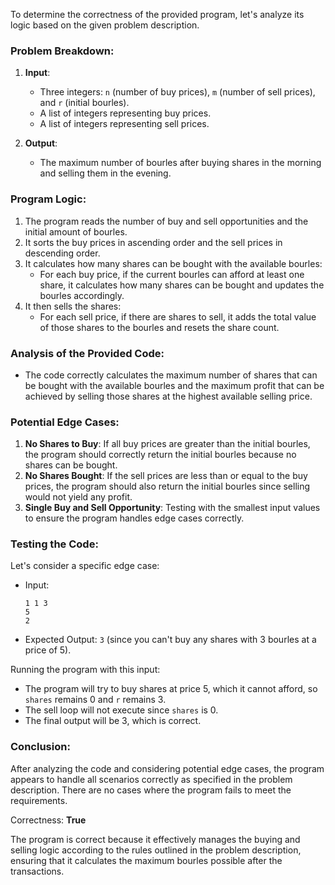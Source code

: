 To determine the correctness of the provided program, let's analyze its logic based on the given problem description.

### Problem Breakdown:
1. **Input**: 
   - Three integers: `n` (number of buy prices), `m` (number of sell prices), and `r` (initial bourles).
   - A list of integers representing buy prices.
   - A list of integers representing sell prices.

2. **Output**: 
   - The maximum number of bourles after buying shares in the morning and selling them in the evening.

### Program Logic:
1. The program reads the number of buy and sell opportunities and the initial amount of bourles.
2. It sorts the buy prices in ascending order and the sell prices in descending order.
3. It calculates how many shares can be bought with the available bourles:
   - For each buy price, if the current bourles can afford at least one share, it calculates how many shares can be bought and updates the bourles accordingly.
4. It then sells the shares:
   - For each sell price, if there are shares to sell, it adds the total value of those shares to the bourles and resets the share count.

### Analysis of the Provided Code:
- The code correctly calculates the maximum number of shares that can be bought with the available bourles and the maximum profit that can be achieved by selling those shares at the highest available selling price.

### Potential Edge Cases:
1. **No Shares to Buy**: If all buy prices are greater than the initial bourles, the program should correctly return the initial bourles because no shares can be bought.
2. **No Shares Bought**: If the sell prices are less than or equal to the buy prices, the program should also return the initial bourles since selling would not yield any profit.
3. **Single Buy and Sell Opportunity**: Testing with the smallest input values to ensure the program handles edge cases correctly.

### Testing the Code:
Let's consider a specific edge case:
- Input: 
  ```
  1 1 3
  5
  2
  ```
- Expected Output: `3` (since you can't buy any shares with 3 bourles at a price of 5).

Running the program with this input:
- The program will try to buy shares at price 5, which it cannot afford, so `shares` remains 0 and `r` remains 3.
- The sell loop will not execute since `shares` is 0.
- The final output will be 3, which is correct.

### Conclusion:
After analyzing the code and considering potential edge cases, the program appears to handle all scenarios correctly as specified in the problem description. There are no cases where the program fails to meet the requirements.

Correctness: **True** 

The program is correct because it effectively manages the buying and selling logic according to the rules outlined in the problem description, ensuring that it calculates the maximum bourles possible after the transactions.